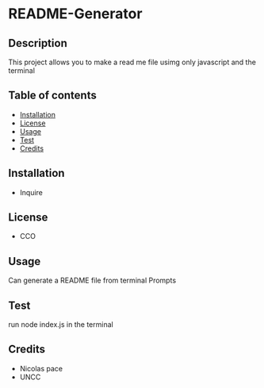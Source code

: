 # README-Generator

## Description
 This project allows you to make a read me file usimg only javascript and the terminal

## Table of contents
- [Installation](#installation)
- [License](#license)
- [Usage](#usage)
- [Test](#tests)
- [Credits](#credits)
    

## Installation
- Inquire

## License
- CCO

## Usage
Can generate a README file from terminal Prompts

## Test
 run node index.js in the terminal
   
## Credits
 - Nicolas pace
 - UNCC 